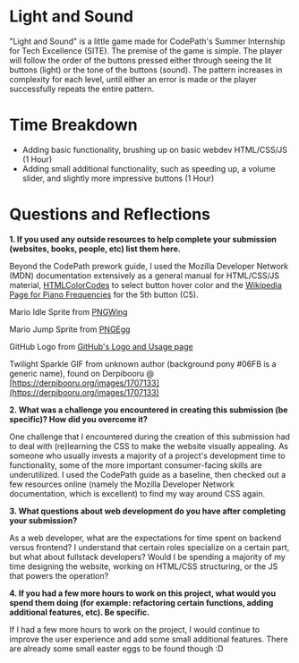 # Light and Sound

"Light and Sound" is a little game made for CodePath's Summer Internship for Tech Excellence (SITE).
The premise of the game is simple. The player will follow the order of the buttons pressed either through seeing the lit buttons (light) or the tone of the buttons (sound).
The pattern increases in complexity for each level, until either an error is made or the player successfully repeats the entire pattern.

# Time Breakdown

- Adding basic functionality, brushing up on basic webdev HTML/CSS/JS (1 Hour)
- Adding small additional functionality, such as speeding up, a volume slider, and slightly more impressive buttons (1 Hour)

# Questions and Reflections

**1. If you used any outside resources to help complete your submission (websites, books, people, etc) list them here.**

Beyond the CodePath prework guide, I used the Mozilla Developer Network (MDN) documentation extensively as a general manual for HTML/CSS/JS material, [HTMLColorCodes](https://htmlcolorcodes.com/) to select button hover color and the [Wikipedia Page for Piano Frequencies](https://en.wikipedia.org/wiki/Piano_key_frequencies) for the 5th button (C5).

Mario Idle Sprite from [PNGWing](https://www.google.com/url?sa=i&url=https%3A%2F%2Fwww.pngwing.com%2Fen%2Ffree-png-yserw&psig=AOvVaw3-FEb26vkKoK-fn9Uv2AzB&ust=1648751744033000&source=images&cd=vfe&ved=0CAwQjhxqFwoTCMjfuoK97vYCFQAAAAAdAAAAABAu)

Mario Jump Sprite from [PNGEgg](https://www.google.com/url?sa=i&url=https%3A%2F%2Fwww.pngegg.com%2Fen%2Fpng-nlqtr&psig=AOvVaw3-FEb26vkKoK-fn9Uv2AzB&ust=1648751744033000&source=images&cd=vfe&ved=0CAsQjRxqFwoTCMjfuoK97vYCFQAAAAAdAAAAABA3)

GitHub Logo from [GitHub's Logo and Usage page](https://github.com/logos)

Twilight Sparkle GIF from unknown author (background pony #06FB is a generic name), found on Derpibooru @ [https://derpibooru.org/images/1707133](https://derpibooru.org/images/1707133)

**2. What was a challenge you encountered in creating this submission (be specific)? How did you overcome it?**

One challenge that I encountered during the creation of this submission had to deal with (re)learning the CSS to make the website visually appealing.
As someone who usually invests a majority of a project's development time to functionality, some of the more important consumer-facing skills are underutilized. I used the CodePath
guide as a baseline, then checked out a few resources online (namely the Mozilla Developer Network documentation, which is excellent) to find my way around CSS again.

**3. What questions about web development do you have after completing your submission?**

As a web developer, what are the expectations for time spent on backend versus frontend? I understand that certain roles specialize on a certain part, but what about fullstack developers?
Would I be spending a majority of my time designing the website, working on HTML/CSS structuring, or the JS that powers the operation?

**4. If you had a few more hours to work on this project, what would you spend them doing (for example: refactoring certain functions, adding additional features, etc). Be specific.**

If I had a few more hours to work on the project, I would continue to improve the user experience and add some small additional features. There are already some small easter eggs to be found though :D
